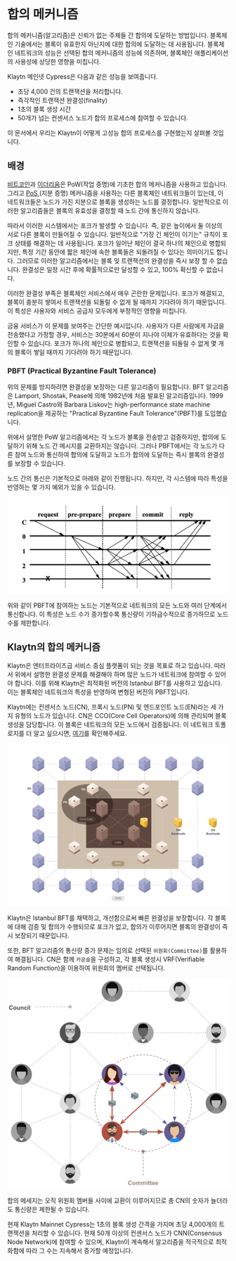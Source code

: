 # 합의 메커니즘 <a id="consensus-mechanism"></a>

합의 메커니즘(알고리즘)은 신뢰가 없는 주체들 간 합의에 도달하는 방법입니다. 블록체인 기술에서는 블록이 유효한지 아닌지에 대한 합의에 도달하는 데 사용됩니다. 블록체인 네트워크의 성능은 선택된 합의 메커니즘의 성능에 의존하며, 블록체인 애플리케이션의 사용성에 상당한 영향을 미칩니다.

Klaytn 메인넷 Cypress은 다음과 같은 성능을 보여줍니다.
- 초당 4,000 건의 트랜잭션을 처리합니다.
- 즉각적인 트랜잭션 완결성(finality)
- 1초의 블록 생성 시간
- 50개가 넘는 컨센서스 노드가 합의 프로세스에 참여할 수 있습니다.

이 문서에서 우리는 Klaytn이 어떻게 고성능 합의 프로세스를 구현했는지 살펴볼 것입니다.

## 배경 <a id="background"></a>

[비트코인](https://en.wikipedia.org/wiki/Bitcoin)과 [이더리움](https://en.wikipedia.org/wiki/Ethereum)은 PoW(작업 증명)에 기초한 합의 메커니즘을 사용하고 있습니다. 그리고 [PoS ](https://en.wikipedia.org/wiki/Proof_of_stake)(지분 증명) 메커니즘을 사용하는 다른 블록체인 네트워크들이 있는데, 이 네트워크들은 노드가 가진 지분으로 블록을 생성하는 노드를 결정합니다. 일반적으로 이러한 알고리즘들은 블록의 유효성을 결정할 때 노드 간에 통신하지 않습니다.

따라서 이러한 시스템에서는 포크가 발생할 수 있습니다. 즉, 같은 높이에서 둘 이상의 서로 다른 블록이 만들어질 수 있습니다. 일반적으로 "가장 긴 체인이 이기는" 규칙이 포크 상태를 해결하는 데 사용됩니다. 포크가 일어난 체인이 결국 하나의 체인으로 병합되지만, 특정 기간 동안에 짧은 체인에 속한 블록들은 되돌려질 수 있다는 의미이기도 합니다. 그러므로 이러한 알고리즘에서는 블록 및 트랜잭션의 완결성을 즉시 보장 할 수 없습니다. 완결성은 일정 시간 후에 확률적으로만 달성할 수 있고, 100% 확신할 수 없습니다.

이러한 완결성 부족은 블록체인 서비스에서 매우 곤란한 문제입니다. 포크가 해결되고, 블록이 충분히 쌓여서 트랜잭션을 되돌릴 수 없게 될 때까지 기다려야 하기 때문입니다. 이 특성은 사용자와 서비스 공급자 모두에게 부정적인 영향을 미칩니다.

금융 서비스가 이 문제를 보여주는 간단한 예시입니다. 사용자가 다른 사람에게 자금을 전송했다고 가정할 경우, 서비스는 30분에서 60분이 지나야 이체가 유효하다는 것을 확인할 수 있습니다. 포크가 하나의 체인으로 병합되고, 트랜잭션을 되돌릴 수 없게 몇 개의 블록이 쌓일 때까지 기다려야 하기 때문입니다.

### PBFT (Practical Byzantine Fault Tolerance)  <a id="pbft-practical-byzantine-fault-tolerance"></a>
위의 문제를 방지하려면 완결성을 보장하는 다른 알고리즘이 필요합니다. BFT 알고리즘은 Lamport, Shostak, Pease에 의해 1982년에 처음 발표된 알고리즘입니다. 1999년, Miguel Castro와 Barbara Liskov는 high-performance state machine replication을 제공하는 "Practical Byzantine Fault Tolerance"(PBFT)를 도입했습니다.

위에서 설명한 PoW 알고리즘에서는 각 노드가 블록을 전송받고 검증하지만, 합의에 도달하기 위해 노드 간 메시지를 교환하지는 않습니다. 그러나 PBFT에서는 각 노드가 다른 참여 노드와 통신하여 합의에 도달하고 노드가 합의에 도달하는 즉시 블록의 완결성를 보장할 수 있습니다.

노드 간의 통신은 기본적으로 아래와 같이 진행됩니다. 하지만, 각 시스템에 따라 특성을 반영하는 몇 가지 예외가 있을 수 있습니다.

![PBFT message flow](../images/pbft.png)

위와 같이 PBFT에 참여하는 노드는 기본적으로 네트워크의 모든 노드와 여러 단계에서 통신합니다. 이 특성은 노드 수가 증가할수록 통신량이 기하급수적으로 증가하므로 노드 수를 제한합니다.

## Klaytn의 합의 메커니즘 <a id="consensus-mechanism-in-klaytn"></a>
Klaytn은 엔터프라이즈급 서비스 중심 플랫폼이 되는 것을 목표로 하고 있습니다. 따라서 위에서 설명한 완결성 문제를 해결해야 하며 많은 노드가 네트워크에 참여할 수 있어야 합니다. 이를 위해 Klaytn은 최적화된 버전의 Istanbul BFT를 사용하고 있습니다. 이는 블록체인 네트워크의 특성을 반영하여 변형된 버전의 PBFT입니다.

Klaytn에는 컨센서스 노드(CN), 프록시 노드(PN) 및 엔드포인트 노드(EN)라는 세 가지 유형의 노드가 있습니다. CN은 CCO(Core Cell Operators)에 의해 관리되며 블록 생성을 담당합니다. 이 블록은 네트워크의 모든 노드에서 검증됩니다. 이 네트워크 토폴로지를 더 알고 싶으시면, [여기](../README.md#klaytn-network-topology)를 확인해주세요.

![Network topology](../images/klaytn_network_node.png)

Klaytn은 Istanbul BFT를 채택하고, 개선함으로써 빠른 완결성을 보장합니다. 각 블록에 대해 검증 및 합의가 수행되므로 포크가 없고, 합의가 이루어지면 블록의 완결성이 즉시 보장되기 때문입니다.

또한, BFT 알고리즘의 통신량 증가 문제는 임의로 선택된 `위원회(Committee)`를 활용하여 해결됩니다. CN은 함께 `카운슬`을 구성하고, 각 블록 생성시 VRF(Verifiable Random Function)을 이용하여 위원회의 멤버로 선택됩니다.

![Concept of council and committee](../images/council-committee.png)

합의 메세지는 오직 위원회 멤버들 사이에 교환이 이루어지므로 총 CN의 숫자가 늘더라도 통신량은 제한될 수 있습니다.

현재 Klaytn Mainnet Cypress는 1초의 블록 생성 간격을 가지며 초당 4,000개의 트랜잭션을 처리할 수 있습니다. 현재 50개 이상의 컨센서스 노드가 CNN(Consensus Node Network)에 참여할 수 있으며, Klaytn이 계속해서 알고리즘을 적극적으로 최적화함에 따라 그 수는 지속해서 증가할 예정입니다.
